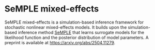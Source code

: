 # SeMPLE mixed-effects

SeMPLE mixed-effects is a simulation-based inference framework for stochastic nonlinear mixed-effects models. It builds upon the simulation-based inference method [SeMPLE](https://github.com/henhagg/semple) that learns surrogate models for the likelihood function and the posterior distribution of model parameters. A preprint is available at https://arxiv.org/abs/2504.11279.